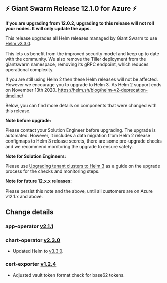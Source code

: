 ## :zap:  Giant Swarm Release 12.1.0 for Azure :zap:

**If you are upgrading from 12.0.2, upgrading to this release will not roll your nodes. It will only update the apps.**

This release upgrades all Helm releases managed by Giant Swarm to use [Helm v3.3.0](https://github.com/helm/helm/releases/tag/v3.3.0).

This lets us benefit from the improved security model and keep up to date with the community. We also remove the Tiller deployment from the giantswarm namespace, removing its gRPC endpoint, which reduces operational complexity.

If you are still using Helm 2 then these Helm releases will not be affected. However we encourage you to upgrade to Helm 3. As Helm 2 support ends on November 13th 2020. https://helm.sh/blog/helm-v2-deprecation-timeline/

Below, you can find more details on components that were changed with this release.

**Note before upgrade:**

Please contact your Solution Engineer before upgrading. The upgrade is automated. However, it includes a data migration from Helm 2 release configmaps to Helm 3 release secrets, there are some pre-upgrade checks and we recommend monitoring the upgrade to ensure safety.

**Note for Solution Engineers:**

Please use [Upgrading tenant clusters to Helm 3](https://intranet.giantswarm.io/docs/dev-and-releng/helm/helm3-tenant-cluster-upgrade/) as a guide on the upgrade process for the checks and monitoring steps.

**Note for future 12.x.x releases:**

Please persist this note and the above, until all customers are on Azure v12.1.x and above.

## Change details

### app-operator [v2.1.1](https://github.com/giantswarm/app-operator/blob/master/CHANGELOG.md#211---2020-08-26)
### chart-operator [v2.3.0](https://github.com/giantswarm/chart-operator/blob/master/CHANGELOG.md#230---2020-08-24)
- Updated Helm to [v3.3.0](https://github.com/helm/helm/releases/tag/v3.3.0).

### cert-exporter [v1.2.4](https://github.com/giantswarm/cert-exporter/blob/master/CHANGELOG.md#124---2020-08-13)
- Adjusted vault token format check for base62 tokens.
